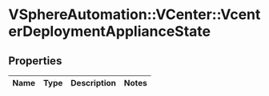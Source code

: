 # VSphereAutomation::VCenter::VcenterDeploymentApplianceState

## Properties
Name | Type | Description | Notes
------------ | ------------- | ------------- | -------------


